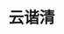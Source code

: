 ﻿---
id: 175
title: "云谐清"
weight: 175
version: "1.0"
updateTime: "2021-12-28T11:46:06"
debName: "http://113.24.212.22:8090/upload/file/yunclean_1.0_loongarch64.deb"
debSize: "35.1 MB"
command: "/usr/local/yunclean/yunclean.sh"
---
